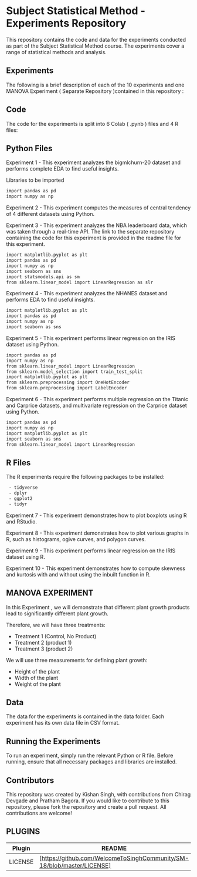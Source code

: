 # Subject Statistical Method - Experiments Repository

This repository contains the code and data for the experiments conducted as part of the Subject Statistical Method course. The experiments cover a range of statistical methods and analysis.

## Experiments

The following is a brief description of each of the 10 experiments and one MANOVA Experiment ( Separate Repository )contained in this repository :

## Code
The code for the experiments is split into 6 Colab ( .pynb ) files and 4 R files:

## Python Files

Experiment 1 - This experiment analyzes the bigmlchurn-20 dataset and performs complete EDA to find useful insights.

Libraries to be imported

```sh
import pandas as pd
import numpy as np
```

Experiment 2 - This experiment computes the measures of central tendency of 4 different datasets using Python.

Experiment 3 - This experiment analyzes the NBA leaderboard data, which was taken through a real-time API. The link to the separate repository containing the code for this experiment is provided in the readme file for this experiment.

```sh
import matplotlib.pyplot as plt
import pandas as pd
import numpy as np
import seaborn as sns
import statsmodels.api as sm
from sklearn.linear_model import LinearRegression as slr
```

Experiment 4 - This experiment analyzes the NHANES dataset and performs EDA to find useful insights.

```sh
import matplotlib.pyplot as plt
import pandas as pd
import numpy as np
import seaborn as sns
```

Experiment 5 - This experiment performs linear regression on the IRIS dataset using Python.

```sh
import pandas as pd
import numpy as np
from sklearn.linear_model import LinearRegression
from sklearn.model_selection import train_test_split
import matplotlib.pyplot as plt
from sklearn.preprocessing import OneHotEncoder
from sklearn.preprocessing import LabelEncoder
```

Experiment 6 - This experiment performs multiple regression on the Titanic and Carprice datasets, and multivariate regression on the Carprice dataset using Python.

```sh
import pandas as pd
import numpy as np
import matplotlib.pyplot as plt
import seaborn as sns
from sklearn.linear_model import LinearRegression
```


## R Files

The R experiments require the following packages to be installed:

```sh
 - tidyverse
 - dplyr
 - ggplot2
 - tidyr
```

Experiment 7 - This experiment demonstrates how to plot boxplots using R and RStudio.

Experiment 8 - This experiment demonstrates how to plot various graphs in R, such as histograms, ogive curves, and polygon curves.

Experiment 9 - This experiment performs linear regression on the IRIS dataset using R.

Experiment 10 - This experiment demonstrates how to compute skewness and kurtosis with and without using the inbuilt function in R.

## MANOVA EXPERIMENT

In this Experiment , we will demonstrate that different plant growth products lead to significantly different plant growth.

Therefore, we will have three treatments:

 - Treatment 1 (Control, No Product)
 - Treatment 2 (product 1)
 - Treatment 3 (product 2)
 
We will use three measurements for defining plant growth:

 - Height of the plant
 - Width of the plant
 - Weight of the plant

## Data

The data for the experiments is contained in the data folder. Each experiment has its own data file in CSV format.

## Running the Experiments

To run an experiment, simply run the relevant Python or R file. Before running, ensure that all necessary packages and libraries are installed.

## Contributors

This repository was created by Kishan Singh, with contributions from Chirag Devgade and Pratham Bagora.
If you would like to contribute to this repository, please fork the repository and create a pull request. All contributions are welcome!

## PLUGINS

| Plugin | README |
| ------ | ------ |
| LICENSE | [https://github.com/WelcomeToSinghCommunity/SM-18/blob/master/LICENSE] |
